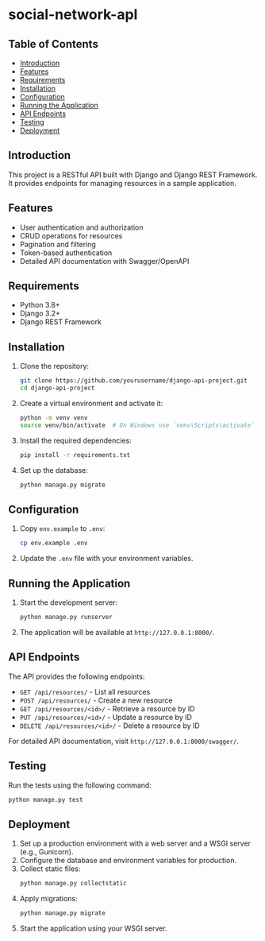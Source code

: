 ﻿# social-network-apI

## Table of Contents
- [Introduction](#introduction)
- [Features](#features)
- [Requirements](#requirements)
- [Installation](#installation)
- [Configuration](#configuration)
- [Running the Application](#running-the-application)
- [API Endpoints](#api-endpoints)
- [Testing](#testing)
- [Deployment](#deployment)

## Introduction
This project is a RESTful API built with Django and Django REST Framework. It provides endpoints for managing resources in a sample application.

## Features
- User authentication and authorization
- CRUD operations for resources
- Pagination and filtering
- Token-based authentication
- Detailed API documentation with Swagger/OpenAPI

## Requirements
- Python 3.8+
- Django 3.2+
- Django REST Framework

## Installation
1. Clone the repository:
    ```bash
    git clone https://github.com/yourusername/django-api-project.git
    cd django-api-project
    ```

2. Create a virtual environment and activate it:
    ```bash
    python -m venv venv
    source venv/bin/activate  # On Windows use `venv\Scripts\activate`
    ```

3. Install the required dependencies:
    ```bash
    pip install -r requirements.txt
    ```

4. Set up the database:
    ```bash
    python manage.py migrate
    ```

## Configuration
1. Copy `env.example` to `.env`:
    ```bash
    cp env.example .env
    ```

2. Update the `.env` file with your environment variables.

## Running the Application
1. Start the development server:
    ```bash
    python manage.py runserver
    ```

2. The application will be available at `http://127.0.0.1:8000/`.

## API Endpoints
The API provides the following endpoints:

- `GET /api/resources/` - List all resources
- `POST /api/resources/` - Create a new resource
- `GET /api/resources/<id>/` - Retrieve a resource by ID
- `PUT /api/resources/<id>/` - Update a resource by ID
- `DELETE /api/resources/<id>/` - Delete a resource by ID

For detailed API documentation, visit `http://127.0.0.1:8000/swagger/`.

## Testing
Run the tests using the following command:
```bash
python manage.py test
```

## Deployment
1. Set up a production environment with a web server and a WSGI server (e.g., Gunicorn).
2. Configure the database and environment variables for production.
3. Collect static files:
    ```bash
    python manage.py collectstatic
    ```
4. Apply migrations:
    ```bash
    python manage.py migrate
    ```
5. Start the application using your WSGI server.
